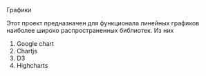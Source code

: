 Графики

Этот проект предназначен для функционала линейных графиков наиболее широко распространенных библиотек.
Из них
1. Google chart
2. Chartjs
3. D3
4. Highcharts
